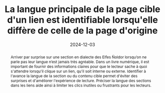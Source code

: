 ---
title: "La langue principale de la page cible d'un lien est identifiable lorsqu'elle diffère de celle de la page d'origine"
abstract: "Arriver par surprise sur une section en dialecte des Elfes Ñoldor lorsqu’on ne parle pas leur langue n’est jamais très agréable. Dans un livre numérique, il est important de fournir des informations claires pour que le lecteur sache à quoi s'attendre lorsqu'il clique sur un lien, qu'il soit interne ou externe. Identifier à l'avance la langue de la section ou du contenu cible permet d'éviter des surprises et d'améliorer l'expérience de lecture. Préciser la langue des sections dans les liens aide ainsi à limiter les clics inutiles ou frustrants pour les lecteurs."
categories: 
    - "internationalisation"
agrege: O4126-E037
opquast: '4 126'
indiceebook: '037'
description: "Règle n°37"
before: "036"
weight: "37"
after: "038"
actif: '1'
layout: rules
date: 2024-12-03
tags: 
    - "Utilisabilité"
    - "Accessibilité"
objectif: 
    - "Permettre aux lecteurs et aux outils de lecture, notamment les outils de synthèse vocale, d'anticiper un changement de langue lors de la navigation dans un livre numérique."
    - "Éviter que les lecteurs accèdent à une section ou un contenu dont ils ne comprennent pas la langue, en indiquant clairement la langue cible à l'avance."
Meo: 
    - "La langue cible d'un lien peut être indiquée de plusieurs manières&nbsp;: <ul><li>Via le libellé du lien, rédigé dans la langue cible, ce qui permet au lecteur d'anticiper le changement de langue</li><li>Éventuellement à l'aide d'une icône appropriée, telle qu'un symbole ou un indicateur visuel (comme un drapeau), bien que l'usage d'icônes soit moins courant dans les livres numériques et puisse dépendre du contexte de mise en page.</li><li> Éventuellement de manière explicite dans le libellé du lien ou dans son contexte immédiat, en mentionnant clairement la langue cible directement dans le texte ou les informations autour du lien.</li></ul>"
Controle: 
    - "Identifier manuellement les liens dont le contenu de la section ou du document cible n'est pas rédigé dans la même langue que celle de la section actuelle."
    - "Vérifier, pour chacun de ces liens, que le lecteur est immédiatement informé de la langue du contenu cible, soit à travers le libellé du lien (rédigé dans la langue cible), soit par un indicateur visuel approprié, soit par une indication explicite dans le contexte du lien."
epubcheck: false 
ace: false
humancheck: true
ReadiumGoToolkit: 
Source: 
    - "Opquast"
Referentiel: 
    - ""
steps: 
    - "Projet éditorial"
    - "Production numérique"
---